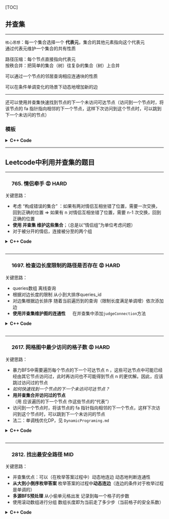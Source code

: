 [TOC]
## 并查集
---
`核心思想`：每一个集合选择一个 **代表元**，集合的其他元素指向这个代表元  
通过代表元维护一个集合的共有性质  

路径压缩：每个节点直接指向代表元  
按秩合并：把简单的集合（树）往复杂的集合（树）上合并  

可以通过一个节点的邻居查询相应连通块的性质  

可以在条件单调变化的场景下动态地增加新的边  

---
还可以使用并查集快速找到节点的下一个未访问可达节点（访问到一个节点时，将该节点的 fa 指针指向相邻的下一个节点，这样下次访问到这个节点时，可以跳到下一个未访问的节点）  

### **模板**
<details>
<summary> <b> C++ Code</b> </summary>

``` c++
class UnionFind {
public:
    vector<int> father; // 代表元
    vector<int> size; // 秩
    int n; // 节点数
    int comp_cnt; // 集合数

    UnionFind(int _n) : n(_n), comp_cnt(_n), father(_n), size(_n, 1){
        iota(father.begin(), father.end(), 0);
    }
    int find(int x) // 更新并返回father[x]
    {
        if(x != father[x])
            father[x] = find(father[x]);
        return father[x];
    }
    bool unite(int x, int y)
    {
        x = find(x);
        y = find(y);
        cout<<"unite "<<x<<" "<<y<<endl;
        if(x == y)
            return false;
        if(size[x] < size[y])
            swap(x, y);
        father[y] = x;
        size[x] += size[y];
        comp_cnt--;
        return true;
    }
};
```
</details>

---
## Leetcode中利用并查集的题目

---
### &emsp; 765. 情侣牵手 :rage: HARD
关键思路：
- 考虑 “构成错误的集合” ：如果有两对情侣互相坐错了位置，需要一次交换，回到正确的位置 => 如果有 n 对情侣互相坐错了位置，需要 n-1 次交换，回到正确的位置
- <b>使用 并查集 维护这些集合</b>；（总是以“情侣组”为单位考虑问题）
- 对于被分开的情侣，连接被分至的两个组

<details> 
<summary> <b>C++ Code</b> </summary>

```c++
class UnionFind {
    vector<int> father;
    vector<int> size;
public:
    int compCnt;
    UnionFind(int _n) : compCnt(_n), father(_n), size(_n, 1)
    {
        iota(father.begin(), father.end(), 0);
    }

    int find(int x)
    {
        if(x != father[x])
            father[x] = find(father[x]);
        return father[x];
    }

    bool unite(int x, int y)
    {
        x = find(x);
        y = find(y);
        if(x == y)
            return false;
        if(size[x] < size[y])
            swap(x, y);
        father[y] = x;
        size[x] += size[y];
        compCnt--;
        return true;
    }
};

class Solution {
public:
    int minSwapsCouples(vector<int>& row) {
        int n = row.size();
        int m = n / 2;
        UnionFind uf(m);
        for(int i = 0; i < n; i += 2)
        {
            // 连接一对情侣被拆散到的两个组
            uf.unite(row[i] / 2, row[i + 1] / 2); // 组id
        }
        return m - uf.compCnt;
    }
};
```
</details>
<br>

---
### &emsp; 1697. 检查边长度限制的路径是否存在 :rage: HARD
关键思路：
- queries数组 离线查询
- 根据对边长度的限制 从小到大排序queries_id
- 对边集根据边长排序 随着当前遍历到的查询（限制长度满足单调增）依次添加边
- <b>使用并查集维护图的连通性</b> &emsp; 在并查集中添加`judgeConnection`方法

<details> 
<summary> <b>C++ Code</b> </summary>

```c++
class UnionFind {
public:
    vector<int> father; // 代表元
    vector<int> size; // 秩
    int n; // 节点树
    int comp_cnt; // 集合数

    UnionFind(int _n) : n(_n), comp_cnt(_n), father(_n), size(_n, 1){
        iota(father.begin(), father.end(), 0);
    }
    int find(int x) // 更新并返回father[x]
    {
        if(x != father[x])
            father[x] = find(father[x]);
        return father[x];
    }
    bool unite(int x, int y)
    {
        x = find(x);
        y = find(y);
        cout<<"unite "<<x<<" "<<y<<endl;
        if(x == y)
            return false;
        if(size[x] < size[y])
            swap(x, y);
        father[y] = x;
        size[x] += size[y];
        comp_cnt--;
        return true;
    }
    bool judgeConnection(int x, int y) // 使用并查集判断连通性
    {
        x = find(x);
        y = find(y);
        return x == y;
    }
};
class Solution {
public:
    vector<bool> distanceLimitedPathsExist(int n, vector<vector<int>>& edgeList, vector<vector<int>>& queries) {
        vector<int> q_id(queries.size());
        iota(q_id.begin(), q_id.end(), 0);
        // 对queries的id依limit增序排序
        sort(q_id.begin(), q_id.end(), [&](int i, int j){
            return queries[i][2] < queries[j][2];
        });

        // 将edgeList依dis增序排序
        sort(edgeList.begin(), edgeList.end(), [](const auto& e1, const auto& e2){
            return e1[2] < e2[2];
        });

        UnionFind uf(n);
        int i = 0; // edgeList的指针
        vector<bool> ans(queries.size());
        for(int query : q_id)
        {
            while(i < edgeList.size() && edgeList[i][2] < queries[query][2]) // 根据当前query 添加满足条件的边 连接图
            {
                uf.unite(edgeList[i][0], edgeList[i][1]);
                i++;
            }
            ans[query] = uf.judgeConnection(queries[query][0], queries[query][1]);
        }
        return ans;
    }
};
```
</details>
<br>

---
### &emsp; 2617. 网格图中最少访问的格子数 :rage: HARD
关键思路：
- 暴力BFS中需要遍历每个节点的下一个可达节点 n ，这些可达节点中可能已经经由其它节点访问过，此时再访问也不可能得到节点 n 的更优解。因此，应该跳过访问过的节点
- *如何快速找到一个节点的下一个未访问可达节点？*
- <b>用并查集合并访问过的节点</b>（用 应该遍历的下一个节点 作这些节点的“代表”）
- 访问到一个节点时，将该节点的 fa 指针指向相邻的下一个节点，这样下次访问到这个节点时，可以跳到下一个未访问的节点
- 法二：单调栈优化DP，见 `DynamicPrograming.md`

<details> 
<summary> <b>C++ Code</b> </summary>

```c++
class Solution {
public:
    using Node = tuple<int, int, int>; //step x y

    int find(vector<int>& fa, int x)
    {
        return x == fa[x] ? x : fa[x] = find(fa, fa[x]);
    }
    void merge(vector<int>& fa, int x) // 标记fa[x]指向下一节点
    {
        fa[x] = x + 1;
    }

    int minimumVisitedCells(vector<vector<int>>& grid) {
        int m = grid.size(), n = grid[0].size();

        vector<vector<int>> row_fas(m, vector<int>(n+1));
        for(int i = 0; i < m; i++)
        {
            iota(row_fas[i].begin(), row_fas[i].end(), 0); // 从0开始递增填充
        }
        vector<vector<int>> col_fas(n, vector<int>(m+1));
        for(int i = 0; i < n; i++)
        {
            iota(col_fas[i].begin(), col_fas[i].end(), 0);
        }

        queue<Node> q;
        q.emplace(1, 0, 0);

        while(!q.empty())
        {
            auto[d, x, y] = q.front();
            q.pop();
            if(x == m-1 && y == n-1)
                return d;

            int g = grid[x][y];
            
            // 使用find遍历下一访问节点
            // right
            for(int ny = find(row_fas[x], y + 1);
                ny < min(y + g + 1, n);
                ny = find(row_fas[x], ny + 1))
            {
                merge(row_fas[x], ny);
                q.emplace(d + 1, x, ny);
            }
            // down
            for(int nx = find(col_fas[y], x + 1);
                nx < min(x + g + 1, m);
                nx = find(col_fas[y], nx + 1))
            {
                merge(col_fas[y], nx);
                q.emplace(d + 1, nx, y);
            }
        }
        return -1;
    }
};
```
</details>
<br>

---
### &emsp; 2812. 找出最安全路径 MID
关键思路：
- 并查集优点：可以（在枚举答案过程中）动态地连边 动态地判断连通性
- <b>从大到小倒序枚举答案</b> 枚举答案的过程中<b>动态连边</b>（连边的条件对于枚举过程是单调的）
- <b>多源BFS预处理</b> 从小偷单元格出发 记录到每一个格子的步数
- 使用滚动数组进行分组 数组长度即为当前走了多少步（当前格子的安全系数）

<details> 
<summary> <b>C++ Code</b> </summary>

```c++
class Solution {
    static constexpr int dirs[4][2] = {{-1, 0}, {1, 0}, {0, -1}, {0, 1}};
public:
    int maximumSafenessFactor(vector<vector<int>>& grid) {
        int n = grid.size();
        vector<pair<int, int>> q;
        vector<vector<int>> dis(n, vector<int>(n, -1));
        for(int i = 0; i < n; i++) 
        {
            for(int j = 0; j < n; j++) 
            {
                if(grid[i][j])
                {
                    q.emplace_back(i, j);
                    dis[i][j] = 0;
                }
            }
        }

        vector<vector<pair<int, int>>> groups = {q}; // step0
        while(!q.empty()) // 多源BFS
        {
            vector<pair<int, int>> nq; // 对应step+1的分组
            for(auto &[i, j]: q) 
            {
                for(auto &d: dirs)
                {
                    int x = i + d[0], y = j + d[1];
                    if(0 <= x && x < n && 0 <= y && y < n && dis[x][y] < 0) // dis为-1时还没有标记
                    {
                        nq.emplace_back(x, y);
                        dis[x][y] = groups.size();
                    }
                }
            }
            groups.push_back(nq); // 相同dis分组记录
            q = move(nq);
        }

        // 并查集模板
        vector<int> fa(n * n);
        iota(fa.begin(), fa.end(), 0);
        function<int(int)> find = [&](int x) -> int { 
            return fa[x] == x ? x : fa[x] = find(fa[x]);
        };

        for(int ans = (int) groups.size() - 2; ans > 0; ans--) // 枚举答案
        {
            for(auto &[i, j]: groups[ans]) // 访问该dis的分组
            {
                for(auto &d: dirs) // 相邻点
                {
                    int x = i + d[0], y = j + d[1];
                    if(0 <= x && x < n && 0 <= y && y < n && dis[x][y] >= ans) // 连接满足条件的边
                        fa[find(x * n + y)] = find(i * n + j);
                }
            }
            if(find(0) == find(n * n - 1)) // 写这里判断更快些
                return ans;
        }
        return 0;
    }
};
```
</details>
<br>
